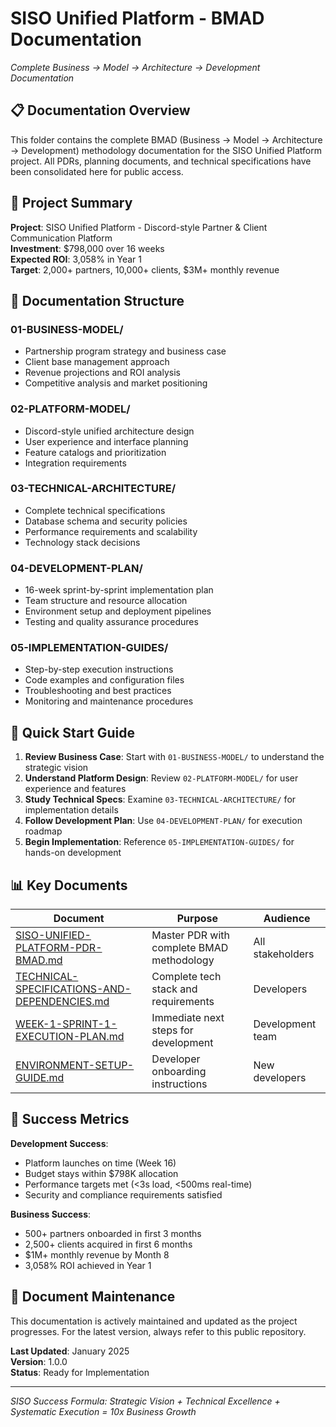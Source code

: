 # SISO Unified Platform - BMAD Documentation
*Complete Business → Model → Architecture → Development Documentation*

## 📋 Documentation Overview

This folder contains the complete BMAD (Business → Model → Architecture → Development) methodology documentation for the SISO Unified Platform project. All PDRs, planning documents, and technical specifications have been consolidated here for public access.

## 🎯 Project Summary

**Project**: SISO Unified Platform - Discord-style Partner & Client Communication Platform  
**Investment**: $798,000 over 16 weeks  
**Expected ROI**: 3,058% in Year 1  
**Target**: 2,000+ partners, 10,000+ clients, $3M+ monthly revenue  

## 📁 Documentation Structure

### **01-BUSINESS-MODEL/**
- Partnership program strategy and business case
- Client base management approach
- Revenue projections and ROI analysis
- Competitive analysis and market positioning

### **02-PLATFORM-MODEL/**
- Discord-style unified architecture design
- User experience and interface planning
- Feature catalogs and prioritization
- Integration requirements

### **03-TECHNICAL-ARCHITECTURE/**
- Complete technical specifications
- Database schema and security policies
- Performance requirements and scalability
- Technology stack decisions

### **04-DEVELOPMENT-PLAN/**
- 16-week sprint-by-sprint implementation plan
- Team structure and resource allocation
- Environment setup and deployment pipelines
- Testing and quality assurance procedures

### **05-IMPLEMENTATION-GUIDES/**
- Step-by-step execution instructions
- Code examples and configuration files
- Troubleshooting and best practices
- Monitoring and maintenance procedures

## 🚀 Quick Start Guide

1. **Review Business Case**: Start with `01-BUSINESS-MODEL/` to understand the strategic vision
2. **Understand Platform Design**: Review `02-PLATFORM-MODEL/` for user experience and features
3. **Study Technical Specs**: Examine `03-TECHNICAL-ARCHITECTURE/` for implementation details
4. **Follow Development Plan**: Use `04-DEVELOPMENT-PLAN/` for execution roadmap
5. **Begin Implementation**: Reference `05-IMPLEMENTATION-GUIDES/` for hands-on development

## 📊 Key Documents

| Document | Purpose | Audience |
|----------|---------|----------|
| [SISO-UNIFIED-PLATFORM-PDR-BMAD.md](./01-BUSINESS-MODEL/SISO-UNIFIED-PLATFORM-PDR-BMAD.md) | Master PDR with complete BMAD methodology | All stakeholders |
| [TECHNICAL-SPECIFICATIONS-AND-DEPENDENCIES.md](./03-TECHNICAL-ARCHITECTURE/TECHNICAL-SPECIFICATIONS-AND-DEPENDENCIES.md) | Complete tech stack and requirements | Developers |
| [WEEK-1-SPRINT-1-EXECUTION-PLAN.md](./04-DEVELOPMENT-PLAN/WEEK-1-SPRINT-1-EXECUTION-PLAN.md) | Immediate next steps for development | Development team |
| [ENVIRONMENT-SETUP-GUIDE.md](./05-IMPLEMENTATION-GUIDES/ENVIRONMENT-SETUP-GUIDE.md) | Developer onboarding instructions | New developers |

## 🎯 Success Metrics

**Development Success**:
- Platform launches on time (Week 16)
- Budget stays within $798K allocation
- Performance targets met (<3s load, <500ms real-time)
- Security and compliance requirements satisfied

**Business Success**:
- 500+ partners onboarded in first 3 months
- 2,500+ clients acquired in first 6 months
- $1M+ monthly revenue by Month 8
- 3,058% ROI achieved in Year 1

## 🔄 Document Maintenance

This documentation is actively maintained and updated as the project progresses. For the latest version, always refer to this public repository.

**Last Updated**: January 2025  
**Version**: 1.0.0  
**Status**: Ready for Implementation  

---
*SISO Success Formula: Strategic Vision + Technical Excellence + Systematic Execution = 10x Business Growth*